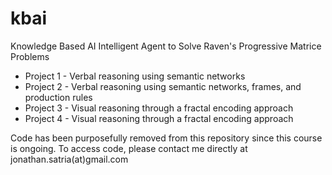 # kbai
Knowledge Based AI 
Intelligent Agent to Solve Raven's Progressive Matrice Problems

* Project 1 - Verbal reasoning using semantic networks
* Project 2 - Verbal reasoning using semantic networks, frames, and production rules
* Project 3 - Visual reasoning through a fractal encoding approach
* Project 4 - Visual reasoning through a fractal encoding approach

Code has been purposefully removed from this repository since this course is ongoing. To access code, please contact me directly at jonathan.satria(at)gmail.com
